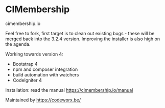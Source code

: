 # CIMembership
cimembership.io

Feel free to fork, first target is to clean out existing bugs - these will be merged back into the 3.2.4 version.
Improving the installer is also high on the agenda.

Working towards version 4:
- Bootstrap 4
- npm and composer integration
- build automation with watchers
- CodeIgniter 4

Installation: read the manual https://cimembership.io/manual

Maintained by https://codeworx.be/
